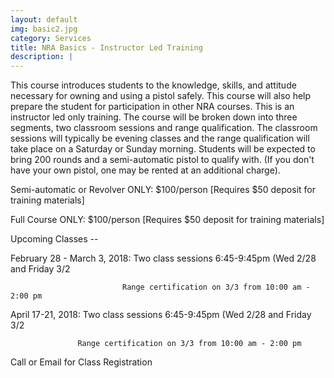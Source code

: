 ```yaml
---
layout: default
img: basic2.jpg
category: Services
title: NRA Basics - Instructor Led Training
description: |
---
```

This course introduces students to the knowledge, skills, and attitude necessary for owning and using a pistol safely. This course will also help prepare the student for participation in other NRA courses. This is an instructor led only training. The course will be broken down into three segments, two classroom sessions and range qualification.  The classroom sessions will typically be evening classes and the range qualification will take place on a Saturday or Sunday morning.  Students will be expected to bring 200 rounds and a semi-automatic pistol to qualify with. (If you don't have your own pistol, one may be rented at an additional charge).  

     
Semi-automatic or Revolver ONLY: $100/person [Requires $50 deposit for training materials]

Full Course ONLY:  $100/person  [Requires $50 deposit for training materials]



Upcoming Classes -- 

February 28 - March 3, 2018: Two class sessions 6:45-9:45pm (Wed 2/28 and Friday 3/2

                             Range certification on 3/3 from 10:00 am - 2:00 pm  

April 17-21, 2018: Two class sessions 6:45-9:45pm (Wed 2/28 and Friday 3/2

                   Range certification on 3/3 from 10:00 am - 2:00 pm  


Call or Email for Class Registration
